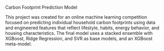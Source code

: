Carbon Footprint Prediction Model

This project was created for an online machine learning competition focused on predicting individual household carbon footprints using data and engineered features that reflect lifestyle, habits, 
energy behavior, and housing characteristics. The final model uses a stacked ensemble with XGBoost, Ridge Regression, and SVR as base models, and an XGBoost meta-model.
